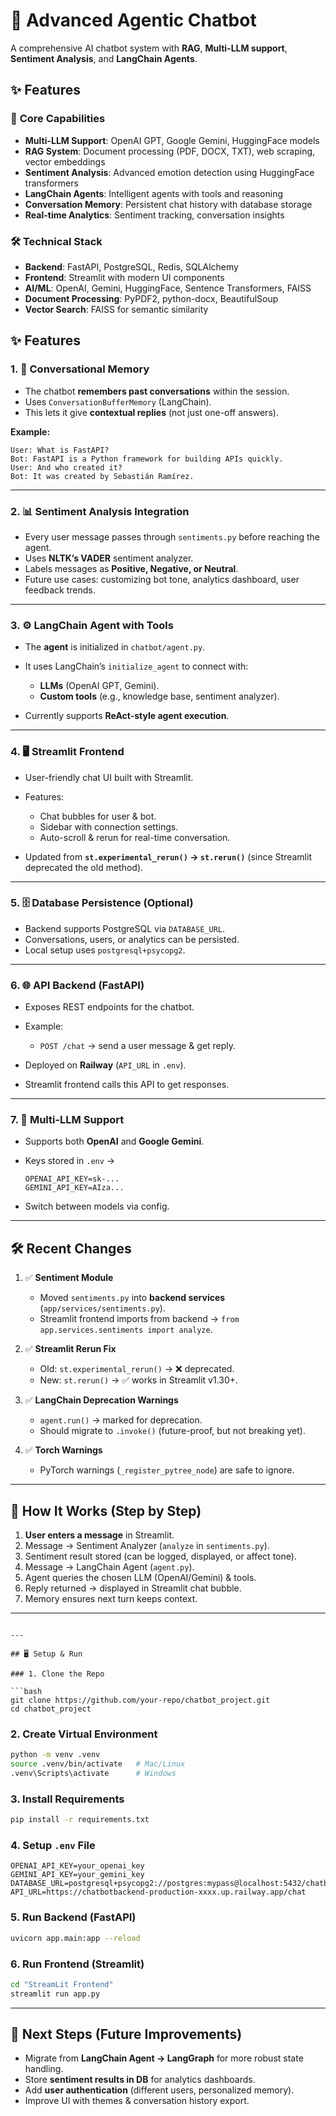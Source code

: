 # 🤖 Advanced Agentic Chatbot

A comprehensive AI chatbot system with **RAG**, **Multi-LLM support**, **Sentiment Analysis**, and **LangChain Agents**.

## ✨ Features

### 🚀 **Core Capabilities**
- **Multi-LLM Support**: OpenAI GPT, Google Gemini, HuggingFace models
- **RAG System**: Document processing (PDF, DOCX, TXT), web scraping, vector embeddings
- **Sentiment Analysis**: Advanced emotion detection using HuggingFace transformers
- **LangChain Agents**: Intelligent agents with tools and reasoning
- **Conversation Memory**: Persistent chat history with database storage
- **Real-time Analytics**: Sentiment tracking, conversation insights

### 🛠 **Technical Stack**
- **Backend**: FastAPI, PostgreSQL, Redis, SQLAlchemy
- **Frontend**: Streamlit with modern UI components
- **AI/ML**: OpenAI, Gemini, HuggingFace, Sentence Transformers, FAISS
- **Document Processing**: PyPDF2, python-docx, BeautifulSoup
- **Vector Search**: FAISS for semantic similarity

## ✨ Features

### 1. 🔄 **Conversational Memory**

* The chatbot **remembers past conversations** within the session.
* Uses `ConversationBufferMemory` (LangChain).
* This lets it give **contextual replies** (not just one-off answers).

**Example:**

```
User: What is FastAPI?  
Bot: FastAPI is a Python framework for building APIs quickly.  
User: And who created it?  
Bot: It was created by Sebastián Ramírez.  
```

---

### 2. 📊 **Sentiment Analysis Integration**

* Every user message passes through `sentiments.py` before reaching the agent.
* Uses **NLTK’s VADER** sentiment analyzer.
* Labels messages as **Positive, Negative, or Neutral**.
* Future use cases: customizing bot tone, analytics dashboard, user feedback trends.

---

### 3. ⚙️ **LangChain Agent with Tools**

* The **agent** is initialized in `chatbot/agent.py`.
* It uses LangChain’s `initialize_agent` to connect with:

  * **LLMs** (OpenAI GPT, Gemini).
  * **Custom tools** (e.g., knowledge base, sentiment analyzer).
* Currently supports **ReAct-style agent execution**.

---

### 4. 🖥️ **Streamlit Frontend**

* User-friendly chat UI built with Streamlit.
* Features:

  * Chat bubbles for user & bot.
  * Sidebar with connection settings.
  * Auto-scroll & rerun for real-time conversation.
* Updated from **`st.experimental_rerun()` → `st.rerun()`** (since Streamlit deprecated the old method).

---

### 5. 🗄️ **Database Persistence (Optional)**

* Backend supports PostgreSQL via `DATABASE_URL`.
* Conversations, users, or analytics can be persisted.
* Local setup uses `postgresql+psycopg2`.

---

### 6. 🌐 **API Backend (FastAPI)**

* Exposes REST endpoints for the chatbot.
* Example:

  * `POST /chat` → send a user message & get reply.
* Deployed on **Railway** (`API_URL` in `.env`).
* Streamlit frontend calls this API to get responses.

---

### 7. 🔑 **Multi-LLM Support**

* Supports both **OpenAI** and **Google Gemini**.
* Keys stored in `.env` →

  ```env
  OPENAI_API_KEY=sk-...
  GEMINI_API_KEY=AIza...
  ```
* Switch between models via config.

---

## 🛠️ Recent Changes

1. ✅ **Sentiment Module**

   * Moved `sentiments.py` into **backend services** (`app/services/sentiments.py`).
   * Streamlit frontend imports from backend → `from app.services.sentiments import analyze`.

2. ✅ **Streamlit Rerun Fix**

   * Old: `st.experimental_rerun()` → ❌ deprecated.
   * New: `st.rerun()` → ✅ works in Streamlit v1.30+.

3. ✅ **LangChain Deprecation Warnings**

   * `agent.run()` → marked for deprecation.
   * Should migrate to `.invoke()` (future-proof, but not breaking yet).

4. ✅ **Torch Warnings**

   * PyTorch warnings (`_register_pytree_node`) are safe to ignore.

---

## 🚀 How It Works (Step by Step)

1. **User enters a message** in Streamlit.
2. Message → Sentiment Analyzer (`analyze` in `sentiments.py`).
3. Sentiment result stored (can be logged, displayed, or affect tone).
4. Message → LangChain Agent (`agent.py`).
5. Agent queries the chosen LLM (OpenAI/Gemini) & tools.
6. Reply returned → displayed in Streamlit chat bubble.
7. Memory ensures next turn keeps context.

---


```

---

## 🖥️ Setup & Run

### 1. Clone the Repo

```bash
git clone https://github.com/your-repo/chatbot_project.git
cd chatbot_project
```

### 2. Create Virtual Environment

```bash
python -m venv .venv
source .venv/bin/activate   # Mac/Linux
.venv\Scripts\activate      # Windows
```

### 3. Install Requirements

```bash
pip install -r requirements.txt
```

### 4. Setup `.env` File

```env
OPENAI_API_KEY=your_openai_key
GEMINI_API_KEY=your_gemini_key
DATABASE_URL=postgresql+psycopg2://postgres:mypass@localhost:5432/chatbot_agent
API_URL=https://chatbotbackend-production-xxxx.up.railway.app/chat
```

### 5. Run Backend (FastAPI)

```bash
uvicorn app.main:app --reload
```

### 6. Run Frontend (Streamlit)

```bash
cd "StreamLit Frontend"
streamlit run app.py
```

---

## 📌 Next Steps (Future Improvements)

* Migrate from **LangChain Agent → LangGraph** for more robust state handling.
* Store **sentiment results in DB** for analytics dashboards.
* Add **user authentication** (different users, personalized memory).
* Improve UI with themes & conversation history export.
